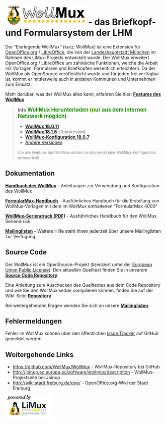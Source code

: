 ![](images/Wollmux_logo_medium.gif "fig:Wollmux_logo_medium.gif") - das Briefkopf- und Formularsystem der LHM
======================================================================================================

Der “Eierlegende WollMux” (kurz: WollMux) ist eine Extension für
[OpenOffice.org](http://www.openoffice.org) /
[LibreOffice](http://www.documentfoundation.org), die von der
[Landeshauptstadt München](http://www.muenchen.de) im Rahmen des
LiMux-Projekts entwickelt wurde. Der WollMux erweitert OpenOffice.org /
LibreOffice um zahlreiche Funktionen, welche die Arbeit mit Vorlagen,
Formularen und Briefköpfen wesentlich erleichtern. Da der WollMux als
OpenSource veröffentlicht wurde und für jeden frei verfügbar ist, kommt
er mittlerweile auch in anderen Kommunen und Unternehmen zum Einsatz.

Mehr darüber, was der WollMux alles kann, erfahren Sie hier: **[Features des WollMux](Features.md)**

> **Info**  <span style="font-size:larger;font-weight:bold;color:#1D9101">WollMux Herunterladen (nur aus dem internen Netzwerk möglich)</span>
> - **[WollMux 18.0.11](http://webdav.muenchen.de/limux/sonstiges/wollmux/packages/WollMux-18.0.11)**
> - **[WollMux 18.1.6](http://webdav.muenchen.de/limux/sonstiges/wollmux/packages/WollMux-18.1.6)** (Testversion)
> - **[WollMux-Konfiguration 18.0.7](http://webdav.muenchen.de/limux/sonstiges/wollmux/packages/wollmux-standard-config-18.0.7)**
> - [Andere Versionen](http://webdav.muenchen.de/limux/sonstiges/wollmux/packages/)
>
> <span style="font-size:smaller; color:gray;">Um alle Features des WollMux nutzen zu können ist eine WollMux-Konfiguration erforderlich!</span>

Dokumentation
-------------

**[Handbuch des WollMux](18.0/Handbuch_des_WollMux.md)** -
Anleitungen zur Verwendung und Konfiguration des WollMux

**[FormularMax-Handbuch](18.0/FormularMax/FormularMax.md)** -
Ausführliches Handbuch für die Erstellung von WollMux-Vorlagen mit dem
im WollMux enthaltenen “FormularMax 4000”

**[WollMux-Seriendruck
(PDF)](http://www.wollmux.net/files/WollMux_Seriendruck.pdf)** -
Ausführliches Handbuch für den WollMux Seriendruck

**[Mailinglisten](Mailinglisten.md)** - Weitere Hilfe steht
Ihnen jederzeit über unsere Mailinglisten zur Verfügung.

Source Code
-----------

Der WollMux ist ein OpenSource-Projekt (lizenziert unter der [European
Union Public License](http://joinup.ec.europa.eu/software/page/eupl)).
Den aktuellen Quelltext finden Sie in unserem **[Source Code Repository](https://github.com/WollMux/WollMux)**.

Eine Anleitung zum Auschecken des Quelltextes aus dem Code Repository
und wie Sie den WollMux selber compilieren können, finden Sie auf der
Wiki-Seite **[Repository](Repository.md)**.

Bei weitergehenden Fragen wenden Sie sich an unsere
**[Mailinglisten](Mailinglisten.md)**.

Fehlermeldungen
---------------

Fehler im WollMux können über den öffentlichen [Issue
Tracker](https://github.com/WollMux/WollMux/issues) auf GitHub gemeldet
werden.

Weitergehende Links
-------------------

-   <https://github.com/WollMux/WollMux> - WollMux-Repository bei GitHub
-   <http://joinup.ec.europa.eu/software/wollmux/description> -
    WollMux-Projektseite bei Joinup
-   <http://wiki.stadt.freiburg.de/ooo/> - OpenOffice.org-Wiki der Stadt
    Freiburg

![](images/Limux_power.gif "Limux_power.gif")
